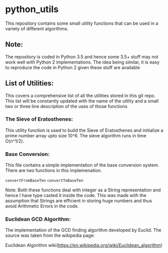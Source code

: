 # python_utils
This repository contains some small utility functions that can be used in a variety of different algorithms. 

## Note:

The repository is coded in Python 3.5 and hence some 3.5+ stuff may not work well with Python 2 implementations. The idea being similar, it is easy to reproduce the code in Python 2 given these stuff are available

## List of Utilities:

This covers a comprehensive list of all the utilities stored in this git repo. This list will be constantly updated with the name of the utility and a small two or three line description of the uses of those functions

### The Sieve of Eratosthenes:
 
This utility function is used to build the Sieve of Eratosthenes and initialize a prime number array upto size 10^6. The sieve algorithm runs in time O(n^1/2).

### Base Conversion:

This file contains a simple implementation of the base conversion system. There are two functions in this implemenation.

`convertFromBaseTen`
`convertToBaseTen`

Note: Both these functions deal with integer as a String representation and hence I have type casted it inside the code. This was made with the assumption that Strings are efficient in storing huge numbers and thus avoid Arithmetic Errors in the code. 

### Euclidean GCD Algorithm:

The implementation of the GCD finding algorithm developed by Euclid. The source was taken from the wikipedia page:

Euclidean Algorithm wiki(https://en.wikipedia.org/wiki/Euclidean_algorithm)


    

